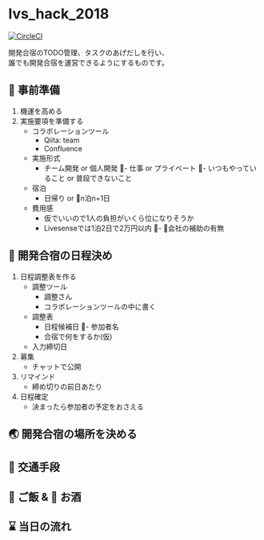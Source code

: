 # lvs_hack_2018

[![CircleCI](https://circleci.com/gh/taise/lvs_hack_2018.svg?style=shield&circle-token=8b4ec3f4e13fa1e4c67aa115934ace09d555c2c0)](https://circleci.com/gh/taise/lvs_hack_2018)

開発合宿のTODO管理、タスクのあげだしを行い、  
誰でも開発合宿を運営できるようにするものです。

## :construction: 事前準備

1. 機運を高める
1. 実施要項を準備する
    - コラボレーションツール
        - Qiita: team
        - Confluence
    - 実施形式
        - チーム開発 or 個人開発
        - 仕事 or プライベート
        - いつもやっていること or 普段できないこと
    - 宿泊
        - 日帰り or n泊n+1日
    - 費用感
        - 仮でいいので1人の負担がいくら位になりそうか
        - Livesenseでは1泊2日で2万円以内
        - 会社の補助の有無

## :calendar: 開発合宿の日程決め

1. 日程調整表を作る
    - 調整ツール
        - 調整さん
        - コラボレーションツールの中に書く
    - 調整表
        - 日程候補日
        - 参加者名
        - 合宿で何をするか(仮)
    - 入力締切日
1. 募集
    - チャットで公開
1. リマインド
    - 締め切りの前日あたり
1. 日程確定
    - 決まったら参加者の予定をおさえる


## :earth_asia: 開発合宿の場所を決める

## :train: 交通手段

## :rice_ball: ご飯 & :beer: お酒

## :hourglass: 当日の流れ
